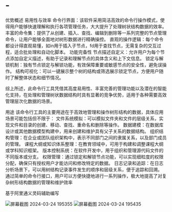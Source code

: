 # -
优势概述
易用性与效率
命令行界面：该软件采用简洁高效的命令行操作模式，使得用户能够快速理解和执行各项管理任务，大大提升了处理树状结构数据的效率。
丰富的命令集：提供了从创建、插入、查找、编辑到删除等一系列完整的节点管理命令，让用户能够全面地对树形数据进行精确操控。
直观的操作逻辑：每个命令都设计得直观易懂，如in用于插入子节点，fd用于查找节点，无需复杂的交互过程，适合批处理和自动化脚本。
功能完备性
节点描述自定义：允许用户为每个节点添加自定义描述，有助于记录和理解节点的具体含义和上下文信息。
锁定与解锁机制：独有节点锁定与解锁功能，有效保障重要或敏感节点的安全性，避免误操作。
结构可视化：可以一键展示整个树的结构或筛选展示锁定节点，方便用户随时了解整体状态和细节情况。

综上所述，此命令行工具凭借其高度易用性、丰富完善的管理功能以及潜在的智能化支持，在处理和管理树状数据结构时具有显著的竞争优势，适用于各种需要高效管理层次化数据的场景。

用途
该命令行工具的主要用途在于高效地管理和操作树形结构的数据，具体应用场景可能包括但不限于：
文件系统模拟：可以模拟文件夹和文件的层级关系，实现文件和目录的创建、移动、查找、重命名和删除等操作。
数据建模：在数据库设计或其他数据模型构建中，用来创建和维护具有父子关系的数据结构。
组织结构管理：在企业或团队组织架构中，表示不同部门之间的隶属关系，以及部门成员的管理。
课程大纲或知识体系整理：在教育领域中，可用于构建和调整课程大纲或学科知识框架。
版本控制系统：在软件开发中，用于组织和管理源代码文件的不同版本或分支。
权限管理：通过锁定和解锁节点功能，可以实现细粒度的权限分配，确保只有授权用户才能访问和修改特定的数据。
日志记录和追踪：在日志分析场景下，可以用树结构记录事件发生的顺序和层级关系，便于追踪和回溯。
通过简单的命令行接口，用户可以方便快捷地进行一系列操作，极大地提高了对复杂树形结构数据的管理和维护效率

基于阿里通义灵码辅助编写

![屏幕截图 2024-03-24 195355](https://github.com/jiesonliang/-/assets/135519141/df20e5d2-12b3-4736-ba40-f4f9972c9c4e)
![屏幕截图 2024-03-24 195435](https://github.com/jiesonliang/-/assets/135519141/60aebf60-1c3d-4877-8c49-0bab6bfe1269)
